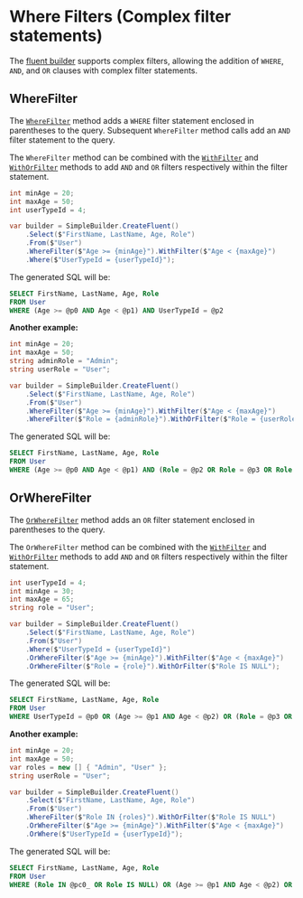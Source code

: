 # Where Filters (Complex filter statements)

The [fluent builder](fluent-builder.md) supports complex filters, allowing the addition of `WHERE`, `AND`, and `OR` clauses with complex filter statements.

## WhereFilter

The [`WhereFilter`](xref:Dapper.SimpleSqlBuilder.FluentBuilder.IWhereBuilder.WhereFilter(Dapper.SimpleSqlBuilder.FluentBuilder.WhereFilterInterpolatedStringHandler@)) method adds a `WHERE` filter statement enclosed in parentheses to the query. Subsequent `WhereFilter` method calls add an `AND` filter statement to the query.

The `WhereFilter` method can be combined with the [`WithFilter`](xref:Dapper.SimpleSqlBuilder.FluentBuilder.IWhereFilterBuilder.WithFilter(Dapper.SimpleSqlBuilder.FluentBuilder.WhereWithFilterInterpolatedStringHandler@)) and [`WithOrFilter`](xref:Dapper.SimpleSqlBuilder.FluentBuilder.IWhereFilterBuilder.WithOrFilter(Dapper.SimpleSqlBuilder.FluentBuilder.WhereWithOrFilterInterpolatedStringHandler@)) methods to add `AND` and `OR` filters respectively within the filter statement.

```csharp
int minAge = 20;
int maxAge = 50;
int userTypeId = 4;

var builder = SimpleBuilder.CreateFluent()
    .Select($"FirstName, LastName, Age, Role")
    .From($"User")
    .WhereFilter($"Age >= {minAge}").WithFilter($"Age < {maxAge}")
    .Where($"UserTypeId = {userTypeId}");
```

The generated SQL will be:

```sql
SELECT FirstName, LastName, Age, Role
FROM User
WHERE (Age >= @p0 AND Age < @p1) AND UserTypeId = @p2
```

**Another example:**

```csharp
int minAge = 20;
int maxAge = 50;
string adminRole = "Admin";
string userRole = "User";

var builder = SimpleBuilder.CreateFluent()
    .Select($"FirstName, LastName, Age, Role")
    .From($"User")
    .WhereFilter($"Age >= {minAge}").WithFilter($"Age < {maxAge}")
    .WhereFilter($"Role = {adminRole}").WithOrFilter($"Role = {userRole}").WithOrFilter($"Role IS NULL"); 
```

The generated SQL will be:

```sql
SELECT FirstName, LastName, Age, Role
FROM User
WHERE (Age >= @p0 AND Age < @p1) AND (Role = @p2 OR Role = @p3 OR Role IS NULL)
```

## OrWhereFilter

The [`OrWhereFilter`](xref:Dapper.SimpleSqlBuilder.FluentBuilder.IWhereBuilder.OrWhereFilter(Dapper.SimpleSqlBuilder.FluentBuilder.WhereOrFilterInterpolatedStringHandler@)) method adds an `OR` filter statement enclosed in parentheses to the query.

The `OrWhereFilter` method can be combined with the [`WithFilter`](xref:Dapper.SimpleSqlBuilder.FluentBuilder.IWhereFilterBuilder.WithFilter(Dapper.SimpleSqlBuilder.FluentBuilder.WhereWithFilterInterpolatedStringHandler@)) and [`WithOrFilter`](xref:Dapper.SimpleSqlBuilder.FluentBuilder.IWhereFilterBuilder.WithOrFilter(Dapper.SimpleSqlBuilder.FluentBuilder.WhereWithOrFilterInterpolatedStringHandler@)) methods to add `AND` and `OR` filters respectively within the filter statement.

```csharp
int userTypeId = 4;
int minAge = 30;
int maxAge = 65;
string role = "User";

var builder = SimpleBuilder.CreateFluent()
    .Select($"FirstName, LastName, Age, Role")
    .From($"User")
    .Where($"UserTypeId = {userTypeId}")
    .OrWhereFilter($"Age >= {minAge}").WithFilter($"Age < {maxAge}")
    .OrWhereFilter($"Role = {role}").WithOrFilter($"Role IS NULL");
```

The generated SQL will be:

```sql
SELECT FirstName, LastName, Age, Role
FROM User
WHERE UserTypeId = @p0 OR (Age >= @p1 AND Age < @p2) OR (Role = @p3 OR Role IS NULL)
```

**Another example:**

```csharp
int minAge = 20;
int maxAge = 50;
var roles = new [] { "Admin", "User" };
string userRole = "User";

var builder = SimpleBuilder.CreateFluent()
    .Select($"FirstName, LastName, Age, Role")
    .From($"User")
    .WhereFilter($"Role IN {roles}").WithOrFilter($"Role IS NULL")
    .OrWhereFilter($"Age >= {minAge}").WithFilter($"Age < {maxAge}")
    .OrWhere($"UserTypeId = {userTypeId}");
```

The generated SQL will be:

```sql
SELECT FirstName, LastName, Age, Role
FROM User
WHERE (Role IN @pc0_ OR Role IS NULL) OR (Age >= @p1 AND Age < @p2) OR UserTypeId = @p3
```
